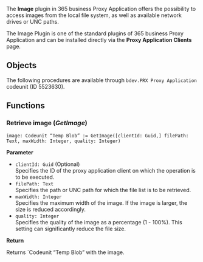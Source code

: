 The **Image** plugin in 365 business Proxy Application offers the possibility to access images from the local file system, as well as available network drives or UNC paths.

The Image Plugin is one of the standard plugins of 365 business Proxy Application and can be installed directly via the **Proxy Application Clients** page.

## Objects

The following procedures are available through `bdev.PRX Proxy Application` codeunit (ID 5523630).

## Functions

### Retrieve image (*GetImage*)

```al
image: Codeunit “Temp Blob” := GetImage([clientId: Guid,] filePath: Text, maxWidth: Integer, quality: Integer)
```

**Parameter**

 - `clientId: Guid` (Optional)<br>
   Specifies the ID of the proxy application client on which the operation is to be executed.
 - `filePath: Text`<br>
   Specifies the path or UNC path for which the file list is to be retrieved.
 - `maxWidth: Integer`<br>
   Specifies the maximum width of the image. If the image is larger, the size is reduced accordingly.
 - `quality: Integer`<br>
   Specifies the quality of the image as a percentage (1 - 100%). This setting can significantly reduce the file size.

**Return**

Returns `Codeunit “Temp Blob” with the image.



